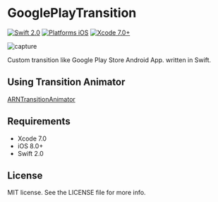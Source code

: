 # GooglePlayTransition

[![Swift 2.0](https://img.shields.io/badge/Swift-2.0-orange.svg?style=flat)](https://developer.apple.com/swift/)
[![Platforms iOS](https://img.shields.io/badge/Platforms-iOS-lightgray.svg?style=flat)](https://developer.apple.com/swift/)
[![Xcode 7.0+](https://img.shields.io/badge/Xcode-7.0+-blue.svg?style=flat)](https://developer.apple.com/swift/)

![capture](capture.gif "capture")

Custom transition like Google Play Store Android App. written in Swift.


## Using Transition Animator

[ARNTransitionAnimator](https://github.com/xxxAIRINxxx/ARNTransitionAnimator)


## Requirements

* Xcode 7.0
* iOS 8.0+
* Swift 2.0


## License

MIT license. See the LICENSE file for more info.
